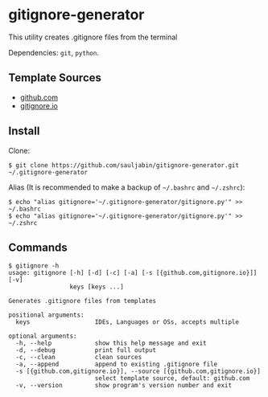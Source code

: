 # gitignore-generator

This utility creates .gitignore files from the terminal

Dependencies: `git`, `python`.

## Template Sources

- [github.com](https://github.com/github/gitignore.git)
- [gitignore.io](https://github.com/toptal/gitignore.git)

## Install

Clone:
```shell script
$ git clone https://github.com/sauljabin/gitignore-generator.git ~/.gitignore-generator
```

Alias (It is recommended to make a backup of `~/.bashrc` and `~/.zshrc`):
```shell script
$ echo "alias gitignore='~/.gitignore-generator/gitignore.py'" >> ~/.bashrc
$ echo "alias gitignore='~/.gitignore-generator/gitignore.py'" >> ~/.zshrc
```

## Commands

```shell script
$ gitignore -h
usage: gitignore [-h] [-d] [-c] [-a] [-s [{github.com,gitignore.io}]] [-v]
                 keys [keys ...]

Generates .gitignore files from templates

positional arguments:
  keys                  IDEs, Languages or OSs, accepts multiple

optional arguments:
  -h, --help            show this help message and exit
  -d, --debug           print full output
  -c, --clean           clean sources
  -a, --append          append to existing .gitignore file
  -s [{github.com,gitignore.io}], --source [{github.com,gitignore.io}]
                        select template source, default: github.com
  -v, --version         show program's version number and exit
```
